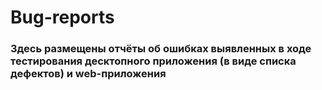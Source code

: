# Bug-reports
### Здесь размещены отчёты об ошибках выявленных в ходе тестирования десктопного приложения (в виде списка дефектов) и web-приложения 
